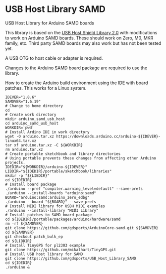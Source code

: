 # USB Host Library SAMD
USB Host Library for Arduino SAMD boards

This library is based on the [USB Host Shield Library 2.0](https://github.com/felis/USB_Host_Shield_2.0) 
with modifications to work on Arduino SAMD boards. These should work on Zero,
M0, MKR family, etc. Third party SAMD boards may also work but has not been
tested yet.

A USB OTG to host cable or adapter is required.

Changes to the Arduino SAMD board package are required to use the library.

How to create the Arduino build environment using the IDE with board patches.
This works for a Linux system.

```
IDEVER="1.8.6"
SAMDVER="1.6.19"
# Change to home directory
cd
# Create work directory
mkdir arduino_samd_usb_host
cd arduino_samd_usb_host
WORKDIR=`pwd`
# Install Ardino IDE in work directory
wget -O arduino.tar.xz https://downloads.arduino.cc/arduino-${IDEVER}-linux64.tar.xz
tar xf arduino.tar.xz -C ${WORKDIR}
rm arduino.tar.xz
# Create portable sketchbook and library directories
# Using portable prevents these changes from affecting other Arduino projects.
IDEDIR="${WORKDIR}/arduino-${IDEVER}"
LIBDIR="${IDEDIR}/portable/sketchbook/libraries"
mkdir -p "${LIBDIR}"
cd ${IDEDIR}
# Install board package
./arduino --pref "compiler.warning_level=default" --save-prefs
./arduino --install-boards "arduino:samd"
BOARD="arduino:samd:arduino_zero_edbg"
./arduino --board "${BOARD}" --save-prefs
# Install MIDI library for USBH_MIDI examples
./arduino --install-library "MIDI Library"
# Install patches to SAMD board package
cd ${IDEDIR}/portable/packages/arduino/hardware/samd
rm -rf ${SAMDVER}
git clone https://github.com/gdsports/ArduinoCore-samd.git ${SAMDVER}
cd ${SAMDVER}
git checkout patch_bulk_ep
cd ${LIBDIR}
# Install TinyGPS for pl2303 example
git clone https://github.com/mikalhart/TinyGPS.git
# Install USB host library for SAMD
git clone https://github.com/gdsports/USB_Host_Library_SAMD
cd ${IDEDIR}
./arduino &
````
